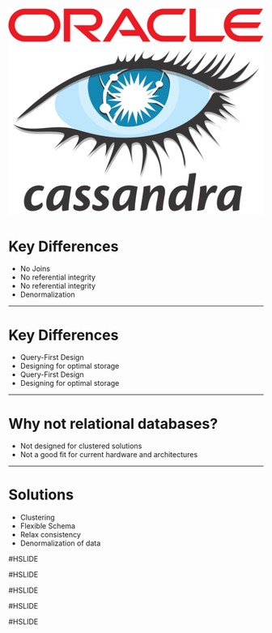 ![ORACLE](pics/oracleLogo.png)
![CASSANDRA](pics/cassandraLogo.png)
---

# Key Differences
- No Joins
- No referential integrity
- No referential integrity
- Denormalization

---

# Key Differences
- Query-First Design
- Designing for optimal storage
- Query-First Design
- Designing for optimal storage


---

# Why not relational databases?
- Not designed for clustered solutions
- Not a good fit for current hardware and architectures

---

# Solutions
- Clustering
- Flexible Schema
- Relax consistency
- Denormalization of data




#HSLIDE


#HSLIDE


#HSLIDE

#HSLIDE


#HSLIDE
